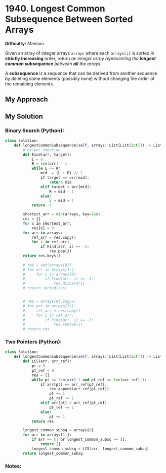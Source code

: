 # 1940. Longest Common Subsequence Between Sorted Arrays

**Difficulty:** Medium

Given an array of integer arrays `arrays` where each `arrays[i]` is sorted in **strictly increasing** order, return *an integer array representing the **longest common subsequence** between **all** the arrays*.

A **subsequence** is a sequence that can be derived from another sequence by deleting some elements (possibly none) without changing the order of the remaining elements.


## My Approach


## My Solution
### Binary Search (Python):
```python
class Solution:
    def longestCommonSubsequence(self, arrays: List[List[int]]) -> List[int]:
        # helper function 
        def Find(arr, target):
            L = 0
            R = len(arr) - 1
            while L <= R:
                mid  = (L + R) // 2
                if target == arr[mid]:
                    return mid
                elif target < arr[mid]:
                    R = mid - 1
                else:
                    L = mid + 1
            return -1

        shortest_arr = min(arrays, key=len)
        res = {}
        for x in shortest_arr:
            res[x] = 0
        for arr in arrays:
            ref_arr = res.copy()
            for i in ref_arr:
                if Find(arr, i) == -1:
                    res.pop(i)
        return res.keys()
       
        # res = set(arrays[0])
        # for arr in arrays[1:]:
        #     for i in arrays[0]:
        #         if Find(arr, i) == -1:
        #             res.discard(i)
        # return sorted(res)


        # res = arrays[0].copy()
        # for arr in arrays[1:]:
        #     ref_arr = res.copy()
        #     for i in ref_arr:
        #         if Find(arr, i) == -1:
        #             res.remove(i)
        # return res

```

### Two Pointers (Python):
```python
class Solution:
    def longestCommonSubsequence(self, arrays: List[List[int]]) -> List[int]:
        def LCS(arr, arr_ref):
            pt = 0
            pt_ref = 0
            res = []
            while pt <= len(arr)-1 and pt_ref <= len(arr_ref)-1:
                if arr[pt] == arr_ref[pt_ref]:
                    res.append(arr_ref[pt_ref])
                    pt += 1
                    pt_ref += 1
                elif arr[pt] > arr_ref[pt_ref]:
                    pt_ref += 1
                else:
                    pt += 1
            return res

        longest_common_subsq = arrays[0]
        for arr in arrays[1:]:
            if arr == [] or longest_common_subsq == []:
                return []
            longest_common_subsq = LCS(arr, longest_common_subsq)
        return longest_common_subsq

```        


### Notes:



